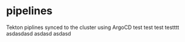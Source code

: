 # pipelines
Tekton piplines synced to the cluster using ArgoCD
test
test
test
testttt
asdasdasd
asdasd
asdasd
